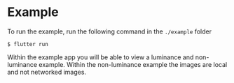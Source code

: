 # Example
To run the example, run the following command in the `./example` folder
```
$ flutter run
```
Within the example app you will be able to view a luminance and non-luminance example. Within the non-luminance example the images are local and not networked images.
